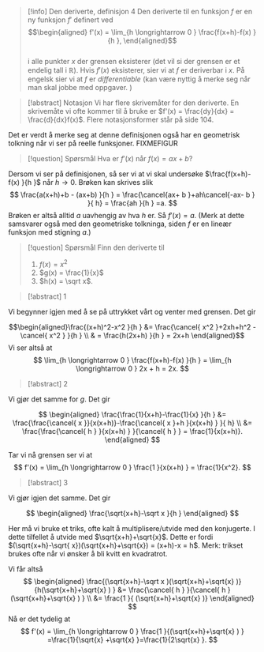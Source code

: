 > [!info] Den deriverte, definisjon 4
> Den deriverte til en funksjon $f$ er en ny funksjon $f'$ definert ved
> $$\begin{aligned} f'(x) = \lim_{h \longrightarrow  0 } \frac{f(x+h)-f(x) }{h },  \end{aligned}$$  
> i alle punkter $x$ der grensen eksisterer (det vil si der grensen er et endelig tall i $\mathbb{R}$). Hvis $f'(x)$ eksisterer, sier vi at $f$ er deriverbar i $x$. På engelsk sier vi at $f$ er *differentiable* (kan være nyttig å merke seg når man skal jobbe med oppgaver. )

> [!abstract] Notasjon
> Vi har flere skrivemåter for den deriverte. En skrivemåte vi ofte kommer til å bruke er $f'(x) = \frac{dy}{dx} = \frac{d}{dx}f(x)$.
> Flere notasjonsformer står på side 104.
>  

Det er verdt å merke seg at denne definisjonen også har en geometrisk tolkning når vi ser på reelle funksjoner. 
FIXMEFIGUR

> [!question] Spørsmål 
>   Hva er $f'(x)$ når $f(x) = ax+b$?

Dersom vi ser på definisjonen, så ser vi at vi skal undersøke $\frac{f(x+h)-f(x) }{h }$ når $h \longrightarrow 0$. Brøken kan skrives slik
$$
\frac{a(x+h)+b - (ax+b) }{h }  = \frac{\cancel{ax+ b }+ah\cancel{-ax- b } }{ h} = \frac{ah }{h } =a.  
$$
Brøken er altså alltid $a$ uavhengig av hva $h$ er. Så $f'(x) = a$. (Merk at dette samsvarer også med den geometriske tolkninga, siden $f$ er en lineær funksjon med stigning $a$.)

> [!question] Spørsmål 
> Finn den deriverte til
> 1. $f(x) = x^2$
> 2. $g(x) = \frac{1}{x}$
> 3. $h(x) = \sqrt x$.

> [!abstract] 1 

Vi begynner igjen med å se på uttrykket vårt og venter med grensen. Det gir

$$\begin{aligned}\frac{(x+h)^2-x^2 }{h }  &= \frac{\cancel{ x^2 }+2xh+h^2 -\cancel{  x^2 } }{h } \\ & =  \frac{h(2x+h) }{h }  = 2x+h \end{aligned}$$ 
Vi ser altså at 
$$
\lim_{h \longrightarrow  0 } \frac{f(x+h)-f(x) }{h } = \lim_{h \longrightarrow  0 } 2x + h = 2x.  
$$

> [!abstract] 2  
>  

Vi gjør det samme for $g$. Det gir

$$
\begin{aligned} 
  \frac{\frac{1}{x+h}-\frac{1}{x} }{h } &= \frac{\frac{\cancel{ x }}{x(x+h)}-\frac{\cancel{ x }+h }{x(x+h) }  }{ h} \\ &= \frac{\frac{\cancel{ h } }{x(x+h) }  }{\cancel{ h } }   = \frac{1}{x(x+h)}.
\end{aligned} 
$$

Tar vi nå grensen ser vi at
$$
f'(x) = \lim_{h \longrightarrow  0 } \frac{1 }{x(x+h) } = \frac{1}{x^2}.  
$$
> [!abstract] 3
> 

Vi gjør igjen det samme. Det gir

$$
\begin{aligned} 
  \frac{\sqrt{x+h}-\sqrt x }{h }  
\end{aligned} 
$$

Her må vi bruke et triks, ofte kalt å multiplisere/utvide med den konjugerte. I dette tilfellet å utvide med $\sqrt{x+h}+\sqrt{x}$. Dette er fordi $(\sqrt{x+h}-\sqrt{ x})(\sqrt{x+h}+\sqrt{x}) = (x+h)-x = h$.
Merk: trikset brukes ofte når vi ønsker å bli kvitt en kvadratrot.

Vi får altså
$$
\begin{aligned} 
  \frac{(\sqrt{x+h}-\sqrt x )(\sqrt{x+h}+\sqrt{x}  )}{h(\sqrt{x+h}+\sqrt{x}  ) }   &= \frac{\cancel{ h } }{\cancel{ h }(\sqrt{x+h}+\sqrt{x}  ) } \\ &= \frac{1 }{ (\sqrt{x+h}+\sqrt{x}  )} 
\end{aligned} 
$$
Nå er det tydelig at
$$
f'(x) = \lim_{h \longrightarrow  0 } \frac{1 }{(\sqrt{x+h}+\sqrt{x}  ) } =\frac{1}{\sqrt{x} +\sqrt{x} }=\frac{1}{2\sqrt{x} }. 
$$

<br><br> <br><br> <br><br> <br><br> <br><br> <br><br> <br><br> <br><br> 
